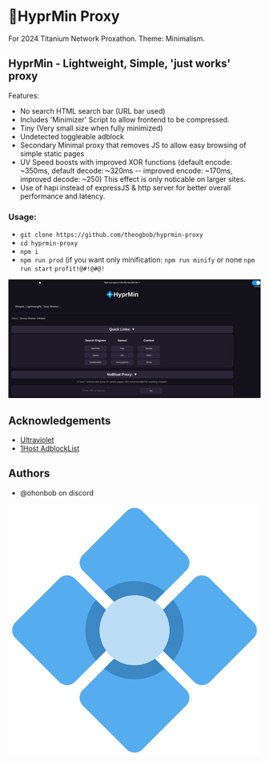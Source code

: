 # 💠HyprMin Proxy
For 2024 Titanium Network Proxathon. Theme: Minimalism.

## HyprMin - Lightweight, Simple, 'just works' proxy
Features:
 - No search HTML search bar (URL bar used)
 - Includes 'Minimizer' Script to allow frontend to be compressed.
 - Tiny (Very small size when fully minimized)
 - Undetected toggleable adblock
 - Secondary Minimal proxy that removes JS to allow easy browsing of simple static pages
 - UV Speed boosts with improved XOR functions (default encode: ~350ms, default decode: ~320ms -- improved encode: ~170ms, improved decode: ~250) This effect is only noticable on larger sites.
 - Use of hapi instead of expressJS & http server for better overall performance and latency.

### Usage:
- `git clone https://github.com/theogbob/hyprmin-proxy`
- `cd hyprmin-proxy`
- `npm i`
- `npm run prod` (if you want only minification: `npm run minify` or none `npm run start`
`profit!@#!@#@!`

![demo](https://github.com/theogbob/hyprmin-proxy/blob/main/demo.png?raw=true)


## Acknowledgements

- [Ultraviolet](https://github.com/titaniumnetwork-dev/Ultraviolet)
- [1Host AdblockList](https://github.com/badmojr/1Hosts)

## Authors

- @ohonbob on discord

![Logo](https://github.com/theogbob/hyprmin-proxy/blob/main/logo.png?raw=true)


